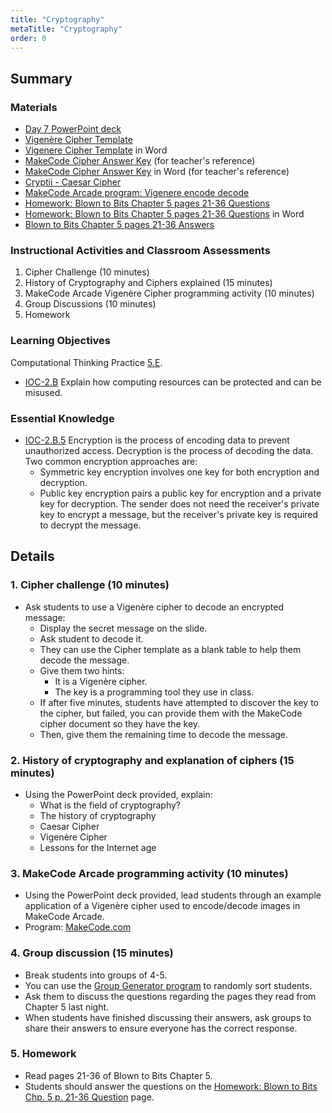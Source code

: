 ```yaml
---
title: "Cryptography"
metaTitle: "Cryptography"
order: 0
---
```


## Summary

### Materials  

* [Day 7 PowerPoint deck](https://1drv.ms/w/s!AqsgsTyHBmRBj15JScpF3V6STW-U?e=eSvl39)
* [Vigenère Cipher Template](/unit-4/day-7/vigenere-cipher-template)
* [Vigenere Cipher Template](https://1drv.ms/w/s!AqsgsTyHBmRBj1HjAyNVKuIml_h6?e=b6GyOY) in Word
* [MakeCode Cipher Answer Key](/unit-4/day-7/answer-key) (for teacher's reference)
* [MakeCode Cipher Answer Key](https://1drv.ms/w/s!AqsgsTyHBmRBj1C2lwj9-B59QiN7?e=3LLjmp) in Word (for teacher's reference)
* [Cryptii - Caesar Cipher](https://cryptii.com/pipes/caesar-cipher)
* [MakeCode Arcade program: Vigenere encode decode](https://arcade.makecode.com/13486-26863-60368-95323)
* [Homework: Blown to Bits Chapter 5 pages 21-36 Questions](/unit-4/day-7/homework)
* [Homework: Blown to Bits Chapter 5 pages 21-36 Questions](https://1drv.ms/w/s!AqsgsTyHBmRBj1NXhT3w090ORyPQ?e=JTj1Mf) in Word
* [Blown to Bits Chapter 5 pages 21-36 Answers](/unit-4/day-7/blown-to-bits-chapter)

### Instructional Activities and Classroom Assessments 

1. Cipher Challenge (10 minutes)
2. History of Cryptography and Ciphers explained (15 minutes)
3. MakeCode Arcade Vigenère Cipher programming activity (10 minutes)
4. Group Discussions (10 minutes)
5. Homework

### Learning Objectives 

Computational Thinking Practice [5.E](https://apcentral.collegeboard.org/pdf/ap-computer-science-principles-course-and-exam-description.pdf#page=23).
* [IOC-2.B](https://apcentral.collegeboard.org/pdf/ap-computer-science-principles-course-and-exam-description.pdf#page=130) Explain how computing resources can be protected and can be misused.

### Essential Knowledge 

* [IOC-2.B.5](https://apcentral.collegeboard.org/pdf/ap-computer-science-principles-course-and-exam-description.pdf#page=130) Encryption is the process of encoding data to prevent unauthorized access. Decryption is the process of decoding the data. Two common encryption approaches are:
    * Symmetric key encryption involves one key for both encryption and decryption.
    * Public key encryption pairs a public key for encryption and a private key for decryption. The sender does not need the receiver's private key to encrypt a message, but the receiver's private key is required to decrypt the message.

## Details

### 1. Cipher challenge (10 minutes)

* Ask students to use a Vigenère cipher to decode an encrypted message:
    * Display the secret message on the slide.
    * Ask student to decode it.
    * They can use the Cipher template as a blank table to help them decode the message.
    * Give them two hints:
        * It is a Vigenère cipher.
        * The key is a programming tool they use in class.
    * If after five minutes, students have attempted to discover the key to the cipher, but failed, you can provide them with the MakeCode cipher document so they have the key.
    * Then, give them the remaining time to decode the message.

### 2. History of cryptography and explanation of ciphers (15 minutes)

* Using the PowerPoint deck provided, explain:
    * What is the field of cryptography?
    * The history of cryptography
    * Caesar Cipher
    * Vigenère Cipher
    * Lessons for the Internet age

### 3. MakeCode Arcade programming activity (10 minutes)

* Using the PowerPoint deck provided, lead students through an example application of a Vigenère cipher used to encode/decode images in MakeCode Arcade.
* Program: [MakeCode.com](https://arcade.makecode.com/87951-72279-92245-16991)

### 4. Group discussion (15 minutes)

* Break students into groups of 4-5.
* You can use the [Group Generator program](https://arcade.makecode.com/31859-57060-41272-95490) to randomly sort students.
* Ask them to discuss the questions regarding the pages they read from Chapter 5 last night.
* When students have finished discussing their answers, ask groups to share their answers to ensure everyone has the correct response.

### 5. Homework

* Read pages 21-36 of Blown to Bits Chapter 5.
* Students should answer the questions on the [Homework: Blown to Bits Chp. 5 p. 21-36 Question]() page.